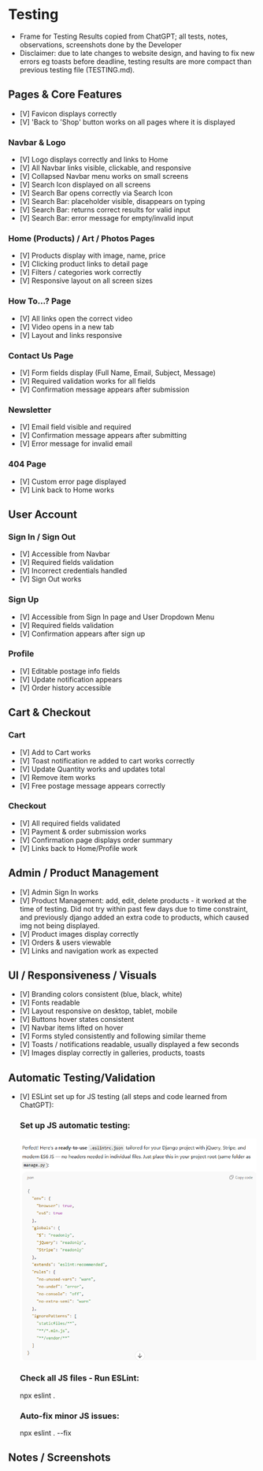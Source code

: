 # Testing
* Frame for Testing Results copied from ChatGPT; all tests, notes, observations, screenshots done by the Developer
* Disclaimer: due to late changes to website design, and having to fix new errors eg toasts before deadline,
    testing results are more compact than previous testing file (TESTING.md).

## Pages & Core Features

- [V] Favicon displays correctly
- [V] 'Back to 'Shop' button works on all pages where it is displayed

### Navbar & Logo
- [V] Logo displays correctly and links to Home
- [V] All Navbar links visible, clickable, and responsive
- [V] Collapsed Navbar menu works on small screens
- [V] Search Icon displayed on all screens
- [V] Search Bar opens correctly via Search Icon
- [V] Search Bar: placeholder visible, disappears on typing
- [V] Search Bar: returns correct results for valid input
- [V] Search Bar: error message for empty/invalid input

### Home (Products) / Art / Photos Pages
- [V] Products display with image, name, price
- [V] Clicking product links to detail page
- [V] Filters / categories work correctly
- [V] Responsive layout on all screen sizes

### How To...? Page
- [V] All links open the correct video
- [V] Video opens in a new tab
- [V] Layout and links responsive

### Contact Us Page
- [V] Form fields display (Full Name, Email, Subject, Message)
- [V] Required validation works for all fields
- [V] Confirmation message appears after submission

### Newsletter
- [V] Email field visible and required
- [V] Confirmation message appears after submitting
- [V] Error message for invalid email

### 404 Page
- [V] Custom error page displayed
- [V] Link back to Home works

## User Account

### Sign In / Sign Out
- [V] Accessible from Navbar
- [V] Required fields validation
- [V] Incorrect credentials handled
- [V] Sign Out works

### Sign Up
- [V] Accessible from Sign In page and User Dropdown Menu
- [V] Required fields validation
- [V] Confirmation appears after sign up

### Profile
- [V] Editable postage info fields
- [V] Update notification appears
- [V] Order history accessible

## Cart & Checkout

### Cart
- [V] Add to Cart works
- [V] Toast notification re added to cart works correctly
- [V] Update Quantity works and updates total
- [V] Remove item works
- [V] Free postage message appears correctly


### Checkout
- [V] All required fields validated
- [V] Payment & order submission works
- [V] Confirmation page displays order summary
- [V] Links back to Home/Profile work

## Admin / Product Management

- [V] Admin Sign In works
- [V] Product Management: add, edit, delete products - it worked at the time of testing.
        Did not try within past few days due to time constraint, and previously 
        django added an extra code to products, which caused img not being displayed.
- [V] Product images display correctly
- [V] Orders & users viewable
- [V] Links and navigation work as expected

## UI / Responsiveness / Visuals

- [V] Branding colors consistent (blue, black, white)
- [V] Fonts readable
- [V] Layout responsive on desktop, tablet, mobile
- [V] Buttons hover states consistent
- [V] Navbar items lifted on hover
- [V] Forms styled consistently and following similar theme
- [V] Toasts / notifications readable, usually displayed a few seconds
- [V] Images display correctly in galleries, products, toasts

## Automatic Testing/Validation

- [V] ESLint set up for JS testing (all steps and code learned from ChatGPT):
    ### Set up JS automatic testing:
    ![eslint.json from ChatGPT](docs/readme_images/eslint.json_from_chatGPT.png)

    ### Check all JS files - Run ESLint:
    npx eslint .

    ### Auto-fix minor JS issues:
    npx eslint . --fix

## Notes / Screenshots
